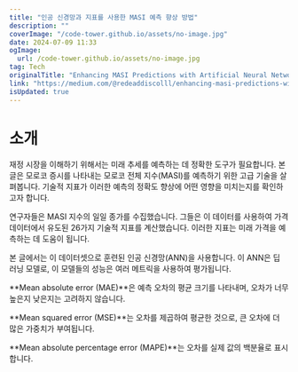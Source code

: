```yaml
---
title: "인공 신경망과 지표를 사용한 MASI 예측 향상 방법"
description: ""
coverImage: "/code-tower.github.io/assets/no-image.jpg"
date: 2024-07-09 11:33
ogImage:
  url: /code-tower.github.io/assets/no-image.jpg
tag: Tech
originalTitle: "Enhancing MASI Predictions with Artificial Neural Networks and Indicators"
link: "https://medium.com/@redeaddiscolll/enhancing-masi-predictions-with-artificial-neural-networks-and-indicators-40ec0fba327c"
isUpdated: true
---
```


# 소개

재정 시장을 이해하기 위해서는 미래 추세를 예측하는 데 정확한 도구가 필요합니다. 본 글은 모로코 증시를 나타내는 모로코 전체 지수(MASI)를 예측하기 위한 고급 기술을 살펴봅니다. 기술적 지표가 이러한 예측의 정확도 향상에 어떤 영향을 미치는지를 확인하고자 합니다.

연구자들은 MASI 지수의 일일 종가를 수집했습니다. 그들은 이 데이터를 사용하여 가격 데이터에서 유도된 26가지 기술적 지표를 계산했습니다. 이러한 지표는 미래 가격을 예측하는 데 도움이 됩니다.

본 글에서는 이 데이터셋으로 훈련된 인공 신경망(ANN)을 사용합니다. 이 ANN은 딥 러닝 모델로, 이 모델들의 성능은 여러 메트릭을 사용하여 평가됩니다.

<!-- cozy-coder - 수평 -->

<ins class="adsbygoogle"
     style="display:block"
     data-ad-client="ca-pub-4877378276818686"
     data-ad-slot="1107185301"
     data-ad-format="auto"
     data-full-width-responsive="true"></ins>

<script>
     (adsbygoogle = window.adsbygoogle || []).push({});
</script>

**Mean absolute error (MAE)**은 예측 오차의 평균 크기를 나타내며, 오차가 너무 높은지 낮은지는 고려하지 않습니다.

**Mean squared error (MSE)**는 오차를 제곱하여 평균한 것으로, 큰 오차에 더 많은 가중치가 부여됩니다.

**Mean absolute percentage error (MAPE)**는 오차를 실제 값의 백분율로 표시합니다.
